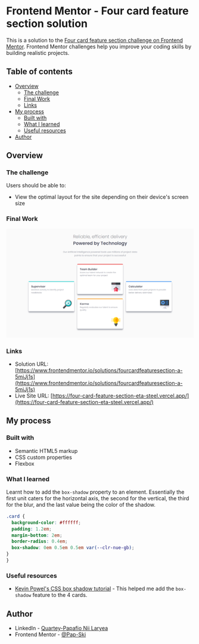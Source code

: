 # Frontend Mentor - Four card feature section solution

This is a solution to the [Four card feature section challenge on Frontend Mentor](https://www.frontendmentor.io/challenges/four-card-feature-section-weK1eFYK). Frontend Mentor challenges help you improve your coding skills by building realistic projects.

## Table of contents

- [Overview](#overview)
  - [The challenge](#the-challenge)
  - [Final Work](#final-work)
  - [Links](#links)
- [My process](#my-process)
  - [Built with](#built-with)
  - [What I learned](#what-i-learned)
  - [Useful resources](#useful-resources)
- [Author](#author)

## Overview

### The challenge

Users should be able to:

- View the optimal layout for the site depending on their device's screen size

### Final Work

![Final Work](Final_Work.jpg)

### Links

- Solution URL: [https://www.frontendmentor.io/solutions/fourcardfeaturesection-a-5miJj1s](https://www.frontendmentor.io/solutions/fourcardfeaturesection-a-5miJj1s)
- Live Site URL: [https://four-card-feature-section-eta-steel.vercel.app/](https://four-card-feature-section-eta-steel.vercel.app/)

## My process

### Built with

- Semantic HTML5 markup
- CSS custom properties
- Flexbox

### What I learned

Learnt how to add the `box-shadow` property to an element. Essentially the first unit caters for the horizontal axis, the second for the vertical, the third for the blur, and the last value being the color of the shadow.

```css
.card {
  background-color: #ffffff;
  padding: 1.2em;
  margin-bottom: 2em;
  border-radius: 0.4em;
  box-shadow: 0em 0.5em 0.5em var(--clr-nue-gb);
}
}
```

### Useful resources

- [Kevin Powel's CSS box shadow tutorial](https://www.youtube.com/watch?v=-JNRQ5HjNeI) - This helped me add the `box-shadow` feature to the 4 cards.

## Author

- LinkedIn - [Quartey-Papafio Nii Laryea](https://www.linkedin.com/in/nii-laryea-quartey-papafio-229440176/)
- Frontend Mentor - [@Pap-Ski](https://www.frontendmentor.io/profile/Pap-Ski)

